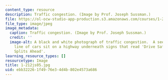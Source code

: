 ```yaml
---
content_type: resource
description: Traffic congestion. (Image by Prof. Joseph Sussman.)
file: https://ol-ocw-studio-app-production.s3.amazonaws.com/courses/1-212j-an-introduction-to-intelligent-transportation-systems-spring-2005/ebb322261f4976e34d4b802e4573a686_1-212js05.jpg
file_type: image/jpeg
image_metadata:
  caption: Traffic congestion. (Image by Prof. Joseph Sussman.)
  credit: ''
  image-alt: A black and white photograph of traffic congestion.  A seemingly endless
    line of cars sit on a highway underneath signs that read 'Drive Safely' and 'Traffic
    Splits Ahead'.
learning_resource_types: []
resourcetype: Image
title: 1-212js05.jpg
uid: ebb32226-1f49-76e3-4d4b-802e4573a686
---
```

